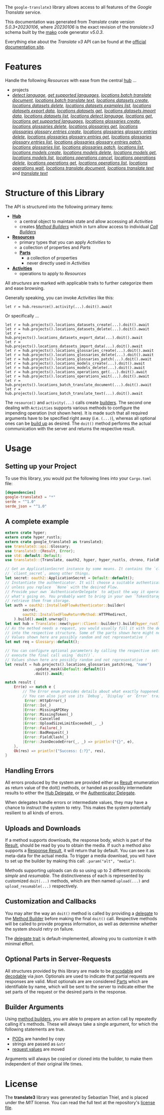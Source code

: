 <!---
DO NOT EDIT !
This file was generated automatically from 'src/generator/templates/api/README.md.mako'
DO NOT EDIT !
-->
The `google-translate3` library allows access to all features of the *Google Translate* service.

This documentation was generated from *Translate* crate version *5.0.3+20230106*, where *20230106* is the exact revision of the *translate:v3* schema built by the [mako](http://www.makotemplates.org/) code generator *v5.0.3*.

Everything else about the *Translate* *v3* API can be found at the
[official documentation site](https://cloud.google.com/translate/docs/quickstarts).
# Features

Handle the following *Resources* with ease from the central [hub](https://docs.rs/google-translate3/5.0.3+20230106/google_translate3/Translate) ... 

* projects
 * [*detect language*](https://docs.rs/google-translate3/5.0.3+20230106/google_translate3/api::ProjectDetectLanguageCall), [*get supported languages*](https://docs.rs/google-translate3/5.0.3+20230106/google_translate3/api::ProjectGetSupportedLanguageCall), [*locations batch translate document*](https://docs.rs/google-translate3/5.0.3+20230106/google_translate3/api::ProjectLocationBatchTranslateDocumentCall), [*locations batch translate text*](https://docs.rs/google-translate3/5.0.3+20230106/google_translate3/api::ProjectLocationBatchTranslateTextCall), [*locations datasets create*](https://docs.rs/google-translate3/5.0.3+20230106/google_translate3/api::ProjectLocationDatasetCreateCall), [*locations datasets delete*](https://docs.rs/google-translate3/5.0.3+20230106/google_translate3/api::ProjectLocationDatasetDeleteCall), [*locations datasets examples list*](https://docs.rs/google-translate3/5.0.3+20230106/google_translate3/api::ProjectLocationDatasetExampleListCall), [*locations datasets export data*](https://docs.rs/google-translate3/5.0.3+20230106/google_translate3/api::ProjectLocationDatasetExportDataCall), [*locations datasets get*](https://docs.rs/google-translate3/5.0.3+20230106/google_translate3/api::ProjectLocationDatasetGetCall), [*locations datasets import data*](https://docs.rs/google-translate3/5.0.3+20230106/google_translate3/api::ProjectLocationDatasetImportDataCall), [*locations datasets list*](https://docs.rs/google-translate3/5.0.3+20230106/google_translate3/api::ProjectLocationDatasetListCall), [*locations detect language*](https://docs.rs/google-translate3/5.0.3+20230106/google_translate3/api::ProjectLocationDetectLanguageCall), [*locations get*](https://docs.rs/google-translate3/5.0.3+20230106/google_translate3/api::ProjectLocationGetCall), [*locations get supported languages*](https://docs.rs/google-translate3/5.0.3+20230106/google_translate3/api::ProjectLocationGetSupportedLanguageCall), [*locations glossaries create*](https://docs.rs/google-translate3/5.0.3+20230106/google_translate3/api::ProjectLocationGlossaryCreateCall), [*locations glossaries delete*](https://docs.rs/google-translate3/5.0.3+20230106/google_translate3/api::ProjectLocationGlossaryDeleteCall), [*locations glossaries get*](https://docs.rs/google-translate3/5.0.3+20230106/google_translate3/api::ProjectLocationGlossaryGetCall), [*locations glossaries glossary entries create*](https://docs.rs/google-translate3/5.0.3+20230106/google_translate3/api::ProjectLocationGlossaryGlossaryEntryCreateCall), [*locations glossaries glossary entries delete*](https://docs.rs/google-translate3/5.0.3+20230106/google_translate3/api::ProjectLocationGlossaryGlossaryEntryDeleteCall), [*locations glossaries glossary entries get*](https://docs.rs/google-translate3/5.0.3+20230106/google_translate3/api::ProjectLocationGlossaryGlossaryEntryGetCall), [*locations glossaries glossary entries list*](https://docs.rs/google-translate3/5.0.3+20230106/google_translate3/api::ProjectLocationGlossaryGlossaryEntryListCall), [*locations glossaries glossary entries patch*](https://docs.rs/google-translate3/5.0.3+20230106/google_translate3/api::ProjectLocationGlossaryGlossaryEntryPatchCall), [*locations glossaries list*](https://docs.rs/google-translate3/5.0.3+20230106/google_translate3/api::ProjectLocationGlossaryListCall), [*locations glossaries patch*](https://docs.rs/google-translate3/5.0.3+20230106/google_translate3/api::ProjectLocationGlossaryPatchCall), [*locations list*](https://docs.rs/google-translate3/5.0.3+20230106/google_translate3/api::ProjectLocationListCall), [*locations models create*](https://docs.rs/google-translate3/5.0.3+20230106/google_translate3/api::ProjectLocationModelCreateCall), [*locations models delete*](https://docs.rs/google-translate3/5.0.3+20230106/google_translate3/api::ProjectLocationModelDeleteCall), [*locations models get*](https://docs.rs/google-translate3/5.0.3+20230106/google_translate3/api::ProjectLocationModelGetCall), [*locations models list*](https://docs.rs/google-translate3/5.0.3+20230106/google_translate3/api::ProjectLocationModelListCall), [*locations operations cancel*](https://docs.rs/google-translate3/5.0.3+20230106/google_translate3/api::ProjectLocationOperationCancelCall), [*locations operations delete*](https://docs.rs/google-translate3/5.0.3+20230106/google_translate3/api::ProjectLocationOperationDeleteCall), [*locations operations get*](https://docs.rs/google-translate3/5.0.3+20230106/google_translate3/api::ProjectLocationOperationGetCall), [*locations operations list*](https://docs.rs/google-translate3/5.0.3+20230106/google_translate3/api::ProjectLocationOperationListCall), [*locations operations wait*](https://docs.rs/google-translate3/5.0.3+20230106/google_translate3/api::ProjectLocationOperationWaitCall), [*locations translate document*](https://docs.rs/google-translate3/5.0.3+20230106/google_translate3/api::ProjectLocationTranslateDocumentCall), [*locations translate text*](https://docs.rs/google-translate3/5.0.3+20230106/google_translate3/api::ProjectLocationTranslateTextCall) and [*translate text*](https://docs.rs/google-translate3/5.0.3+20230106/google_translate3/api::ProjectTranslateTextCall)




# Structure of this Library

The API is structured into the following primary items:

* **[Hub](https://docs.rs/google-translate3/5.0.3+20230106/google_translate3/Translate)**
    * a central object to maintain state and allow accessing all *Activities*
    * creates [*Method Builders*](https://docs.rs/google-translate3/5.0.3+20230106/google_translate3/client::MethodsBuilder) which in turn
      allow access to individual [*Call Builders*](https://docs.rs/google-translate3/5.0.3+20230106/google_translate3/client::CallBuilder)
* **[Resources](https://docs.rs/google-translate3/5.0.3+20230106/google_translate3/client::Resource)**
    * primary types that you can apply *Activities* to
    * a collection of properties and *Parts*
    * **[Parts](https://docs.rs/google-translate3/5.0.3+20230106/google_translate3/client::Part)**
        * a collection of properties
        * never directly used in *Activities*
* **[Activities](https://docs.rs/google-translate3/5.0.3+20230106/google_translate3/client::CallBuilder)**
    * operations to apply to *Resources*

All *structures* are marked with applicable traits to further categorize them and ease browsing.

Generally speaking, you can invoke *Activities* like this:

```Rust,ignore
let r = hub.resource().activity(...).doit().await
```

Or specifically ...

```ignore
let r = hub.projects().locations_datasets_create(...).doit().await
let r = hub.projects().locations_datasets_delete(...).doit().await
let r = hub.projects().locations_datasets_export_data(...).doit().await
let r = hub.projects().locations_datasets_import_data(...).doit().await
let r = hub.projects().locations_glossaries_create(...).doit().await
let r = hub.projects().locations_glossaries_delete(...).doit().await
let r = hub.projects().locations_glossaries_patch(...).doit().await
let r = hub.projects().locations_models_create(...).doit().await
let r = hub.projects().locations_models_delete(...).doit().await
let r = hub.projects().locations_operations_get(...).doit().await
let r = hub.projects().locations_operations_wait(...).doit().await
let r = hub.projects().locations_batch_translate_document(...).doit().await
let r = hub.projects().locations_batch_translate_text(...).doit().await
```

The `resource()` and `activity(...)` calls create [builders][builder-pattern]. The second one dealing with `Activities` 
supports various methods to configure the impending operation (not shown here). It is made such that all required arguments have to be 
specified right away (i.e. `(...)`), whereas all optional ones can be [build up][builder-pattern] as desired.
The `doit()` method performs the actual communication with the server and returns the respective result.

# Usage

## Setting up your Project

To use this library, you would put the following lines into your `Cargo.toml` file:

```toml
[dependencies]
google-translate3 = "*"
serde = "^1.0"
serde_json = "^1.0"
```

## A complete example

```Rust
extern crate hyper;
extern crate hyper_rustls;
extern crate google_translate3 as translate3;
use translate3::api::Glossary;
use translate3::{Result, Error};
use std::default::Default;
use translate3::{Translate, oauth2, hyper, hyper_rustls, chrono, FieldMask};

// Get an ApplicationSecret instance by some means. It contains the `client_id` and 
// `client_secret`, among other things.
let secret: oauth2::ApplicationSecret = Default::default();
// Instantiate the authenticator. It will choose a suitable authentication flow for you, 
// unless you replace  `None` with the desired Flow.
// Provide your own `AuthenticatorDelegate` to adjust the way it operates and get feedback about 
// what's going on. You probably want to bring in your own `TokenStorage` to persist tokens and
// retrieve them from storage.
let auth = oauth2::InstalledFlowAuthenticator::builder(
        secret,
        oauth2::InstalledFlowReturnMethod::HTTPRedirect,
    ).build().await.unwrap();
let mut hub = Translate::new(hyper::Client::builder().build(hyper_rustls::HttpsConnectorBuilder::new().with_native_roots().https_or_http().enable_http1().build()), auth);
// As the method needs a request, you would usually fill it with the desired information
// into the respective structure. Some of the parts shown here might not be applicable !
// Values shown here are possibly random and not representative !
let mut req = Glossary::default();

// You can configure optional parameters by calling the respective setters at will, and
// execute the final call using `doit()`.
// Values shown here are possibly random and not representative !
let result = hub.projects().locations_glossaries_patch(req, "name")
             .update_mask(&Default::default())
             .doit().await;

match result {
    Err(e) => match e {
        // The Error enum provides details about what exactly happened.
        // You can also just use its `Debug`, `Display` or `Error` traits
         Error::HttpError(_)
        |Error::Io(_)
        |Error::MissingAPIKey
        |Error::MissingToken(_)
        |Error::Cancelled
        |Error::UploadSizeLimitExceeded(_, _)
        |Error::Failure(_)
        |Error::BadRequest(_)
        |Error::FieldClash(_)
        |Error::JsonDecodeError(_, _) => println!("{}", e),
    },
    Ok(res) => println!("Success: {:?}", res),
}

```
## Handling Errors

All errors produced by the system are provided either as [Result](https://docs.rs/google-translate3/5.0.3+20230106/google_translate3/client::Result) enumeration as return value of
the doit() methods, or handed as possibly intermediate results to either the 
[Hub Delegate](https://docs.rs/google-translate3/5.0.3+20230106/google_translate3/client::Delegate), or the [Authenticator Delegate](https://docs.rs/yup-oauth2/*/yup_oauth2/trait.AuthenticatorDelegate.html).

When delegates handle errors or intermediate values, they may have a chance to instruct the system to retry. This 
makes the system potentially resilient to all kinds of errors.

## Uploads and Downloads
If a method supports downloads, the response body, which is part of the [Result](https://docs.rs/google-translate3/5.0.3+20230106/google_translate3/client::Result), should be
read by you to obtain the media.
If such a method also supports a [Response Result](https://docs.rs/google-translate3/5.0.3+20230106/google_translate3/client::ResponseResult), it will return that by default.
You can see it as meta-data for the actual media. To trigger a media download, you will have to set up the builder by making
this call: `.param("alt", "media")`.

Methods supporting uploads can do so using up to 2 different protocols: 
*simple* and *resumable*. The distinctiveness of each is represented by customized 
`doit(...)` methods, which are then named `upload(...)` and `upload_resumable(...)` respectively.

## Customization and Callbacks

You may alter the way an `doit()` method is called by providing a [delegate](https://docs.rs/google-translate3/5.0.3+20230106/google_translate3/client::Delegate) to the 
[Method Builder](https://docs.rs/google-translate3/5.0.3+20230106/google_translate3/client::CallBuilder) before making the final `doit()` call. 
Respective methods will be called to provide progress information, as well as determine whether the system should 
retry on failure.

The [delegate trait](https://docs.rs/google-translate3/5.0.3+20230106/google_translate3/client::Delegate) is default-implemented, allowing you to customize it with minimal effort.

## Optional Parts in Server-Requests

All structures provided by this library are made to be [encodable](https://docs.rs/google-translate3/5.0.3+20230106/google_translate3/client::RequestValue) and 
[decodable](https://docs.rs/google-translate3/5.0.3+20230106/google_translate3/client::ResponseResult) via *json*. Optionals are used to indicate that partial requests are responses 
are valid.
Most optionals are are considered [Parts](https://docs.rs/google-translate3/5.0.3+20230106/google_translate3/client::Part) which are identifiable by name, which will be sent to 
the server to indicate either the set parts of the request or the desired parts in the response.

## Builder Arguments

Using [method builders](https://docs.rs/google-translate3/5.0.3+20230106/google_translate3/client::CallBuilder), you are able to prepare an action call by repeatedly calling it's methods.
These will always take a single argument, for which the following statements are true.

* [PODs][wiki-pod] are handed by copy
* strings are passed as `&str`
* [request values](https://docs.rs/google-translate3/5.0.3+20230106/google_translate3/client::RequestValue) are moved

Arguments will always be copied or cloned into the builder, to make them independent of their original life times.

[wiki-pod]: http://en.wikipedia.org/wiki/Plain_old_data_structure
[builder-pattern]: http://en.wikipedia.org/wiki/Builder_pattern
[google-go-api]: https://github.com/google/google-api-go-client

# License
The **translate3** library was generated by Sebastian Thiel, and is placed 
under the *MIT* license.
You can read the full text at the repository's [license file][repo-license].

[repo-license]: https://github.com/Byron/google-apis-rsblob/main/LICENSE.md

